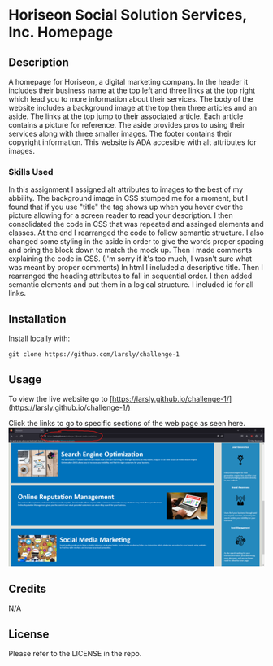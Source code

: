 # Horiseon Social Solution Services, Inc. Homepage

## Description

A homepage for Horiseon, a digital marketing company. In the header it includes their business name at the top left and three links at the top right which lead you to more information about their services. The body of the website includes a background image at the top then three articles and an aside. The links at the top jump to their associated article. Each article contains a picture for reference. The aside provides pros to using their services along with three smaller images. The footer contains their copyright information. This website is ADA accesible with alt attributes for images.  

### Skills Used

In this assignment I assigned alt attributes to images to the best of my abbility. The background image in CSS stumped me for a moment, but I found that if you use "title" the tag shows up when you hover over the picture allowing for a screen reader to read your description. I then consolidated the code in CSS that was repeated and assinged elements and classes. At the end I rearranged the code to follow semantic structure. I also changed some styling in the aside in order to give the words proper spacing and bring the block down to match the mock up. Then I made comments explaining the code in CSS. (I'm sorry if it's too much, I wasn't sure what was meant by proper comments) In html I included a descriptive title. Then I rearranged the heading attributes to fall in sequential order. I then added semantic elements and put them in a logical structure. I included id for all links.


## Installation

Install locally with:
```
git clone https://github.com/larsly/challenge-1
```

## Usage

To view the live website go to [https://larsly.github.io/challenge-1/](https://larsly.github.io/challenge-1/)

Click the links to go to specific sections of the web page as seen here.
![usage screenshot](assets/images/usage_screenshot.png)

## Credits

N/A

## License

Please refer to the LICENSE in the repo.